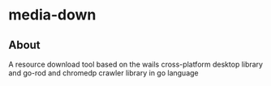 # media-down

## About

A resource download tool based on the wails cross-platform desktop library and go-rod and chromedp crawler library in go language